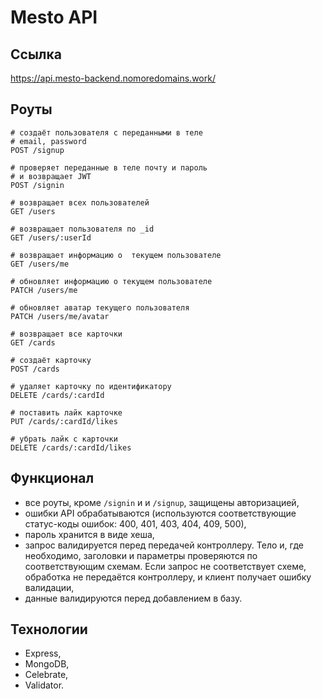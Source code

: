 # Mesto API

## Ссылка

https://api.mesto-backend.nomoredomains.work/

## Роуты

```
# создаёт пользователя с переданными в теле
# email, password
POST /signup

# проверяет переданные в теле почту и пароль
# и возвращает JWT
POST /signin 

# возвращает всех пользователей
GET /users

# возвращает пользователя по _id
GET /users/:userId

# возвращает информацию о  текущем пользователе
GET /users/me

# обновляет информацию о текущем пользователе
PATCH /users/me

# обновляет аватар текущего пользователя
PATCH /users/me/avatar

# возвращает все карточки
GET /cards

# создаёт карточку
POST /cards

# удаляет карточку по идентификатору
DELETE /cards/:cardId

# поставить лайк карточке
PUT /cards/:cardId/likes

# убрать лайк с карточки
DELETE /cards/:cardId/likes
```

## Функционал
- все роуты, кроме ```/signin``` и и ```/signup```, защищены авторизацией,
- ошибки API обрабатываются (используются соответствующие статус-коды ошибок: 400, 401, 403, 404, 409, 500),
- пароль хранится в виде хеша,
- запрос валидируется перед передачей контроллеру. Тело и, где необходимо, заголовки и параметры проверяются по соответствующим схемам. Если запрос не соответствует схеме, обработка не передаётся контроллеру, и клиент получает ошибку валидации,
- данные валидируются перед добавлением в базу.

## Технологии
- Express,
- MongoDB,
- Celebrate,
- Validator.
